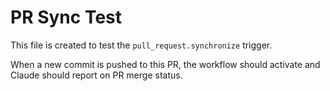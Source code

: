 # PR Sync Test

This file is created to test the `pull_request.synchronize` trigger.

When a new commit is pushed to this PR, the workflow should activate and Claude should report on PR merge status.
